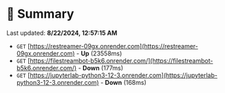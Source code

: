 # 📖 Summary
Last updated: **8/22/2024, 12:57:15 AM**

- `GET` [https://restreamer-09gx.onrender.com](https://restreamer-09gx.onrender.com) - **Up** (23558ms)
- `GET` [https://filestreambot-b5k6.onrender.com/](https://filestreambot-b5k6.onrender.com/) - **Down** (177ms)
- `GET` [https://jupyterlab-python3-12-3.onrender.com](https://jupyterlab-python3-12-3.onrender.com) - **Down** (168ms)
